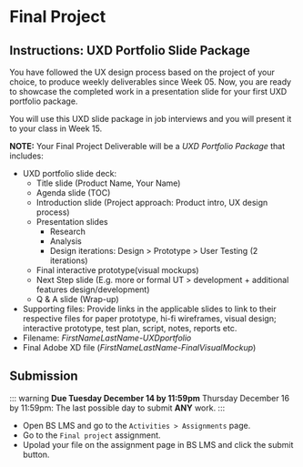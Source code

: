# Final Project 

## Instructions: UXD Portfolio Slide Package

You have followed the UX design process based on the project of your choice, to produce weekly deliverables since Week 05. Now, you are ready to showcase the completed work in a presentation slide for your first UXD portfolio package. 

You will use this UXD slide package in job interviews and you will present it to your class in Week 15.

**NOTE:** Your Final Project Deliverable will be a *UXD Portfolio Package* that includes: 

- UXD portfolio slide deck:
    - Title slide (Product Name, Your Name) 
    - Agenda slide (TOC)
    - Introduction slide (Project approach: Product intro, UX design process)
    - Presentation slides
        - Research
        - Analysis
        - Design iterations: Design > Prototype > User Testing (2 iterations)
    - Final interactive prototype(visual mockups)
    - Next Step slide (E.g. more or formal UT > development + additional features design/development)
    - Q & A slide (Wrap-up)
- Supporting files: Provide links in the applicable slides to link to their respective files for paper prototype, hi-fi wireframes, visual design; interactive prototype, test plan, script, notes, reports etc.
- Filename: *FirstNameLastName-UXDportfolio*
- Final Adobe XD file (*FirstNameLastName-FinalVisualMockup*)


## Submission

::: warning
**Due Tuesday December 14 by 11:59pm**
Thursday December 16 by 11:59pm: The last possible day to submit **ANY** work.
:::

- Open BS LMS and go to the `Activities > Assignments` page.
- Go to the `Final project` assignment.
- Upolad your file on the assignment page in BS LMS and click the submit button. 
